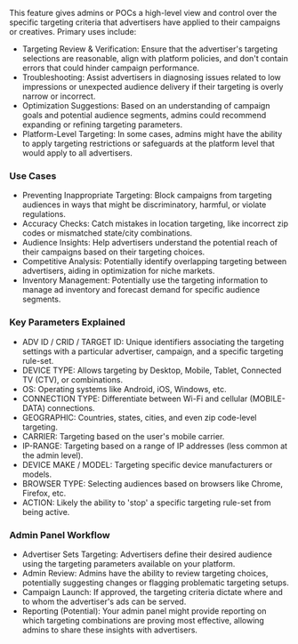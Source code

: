 This feature gives admins or POCs a high-level view and control over the specific targeting criteria that advertisers have applied to their campaigns or creatives.  Primary uses include:

* Targeting Review & Verification: Ensure that the advertiser's targeting selections are reasonable, align with platform policies, and don't contain errors that could hinder campaign performance.
* Troubleshooting: Assist advertisers in diagnosing issues related to low impressions or unexpected audience delivery if their targeting is overly narrow or incorrect.
* Optimization Suggestions: Based on an understanding of campaign goals and potential audience segments, admins could recommend expanding or refining targeting parameters.
* Platform-Level Targeting: In some cases, admins might have the ability to apply targeting restrictions or safeguards at the platform level that would apply to all advertisers.

### Use Cases

* Preventing Inappropriate Targeting: Block campaigns from targeting audiences in ways that might be discriminatory, harmful, or violate regulations.
* Accuracy Checks: Catch mistakes in location targeting, like incorrect zip codes or mismatched state/city combinations.
* Audience Insights: Help advertisers understand the potential reach of their campaigns based on their targeting choices.
* Competitive Analysis: Potentially identify overlapping targeting between advertisers, aiding in optimization for niche markets.
* Inventory Management: Potentially use the targeting information to manage ad inventory and forecast demand for specific audience segments.

### Key Parameters Explained

* ADV ID / CRID / TARGET ID: Unique identifiers associating the targeting settings with a particular advertiser, campaign, and a specific targeting rule-set.
* DEVICE TYPE: Allows targeting by Desktop, Mobile, Tablet, Connected TV (CTV), or combinations.
* OS: Operating systems like Android, iOS, Windows, etc.
* CONNECTION TYPE: Differentiate between Wi-Fi and cellular (MOBILE-DATA) connections.
* GEOGRAPHIC: Countries, states, cities, and even zip code-level targeting.
* CARRIER: Targeting based on the user's mobile carrier.
* IP-RANGE: Targeting based on a range of IP addresses (less common at the admin level).
* DEVICE MAKE / MODEL: Targeting specific device manufacturers or models.
* BROWSER TYPE: Selecting audiences based on browsers like Chrome, Firefox, etc.
* ACTION: Likely the ability to 'stop' a specific targeting rule-set from being active.

### Admin Panel Workflow

* Advertiser Sets Targeting: Advertisers define their desired audience using the targeting parameters available on your platform.
* Admin Review: Admins have the ability to review targeting choices, potentially suggesting changes or flagging problematic targeting setups.
* Campaign Launch: If approved, the targeting criteria dictate where and to whom the advertiser's ads can be served.
* Reporting (Potential): Your admin panel might provide reporting on which targeting combinations are proving most effective, allowing admins to share these insights with advertisers.
